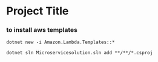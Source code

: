 # Project Title

### to install aws templates
```
dotnet new -i Amazon.Lambda.Templates::*

```
```
dotnet sln Microservicesolution.sln add **/**/*.csproj
```
